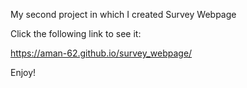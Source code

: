 My second project in which I created Survey Webpage

Click the following link to see it:

https://aman-62.github.io/survey_webpage/

Enjoy!